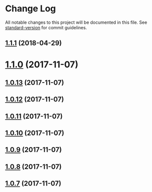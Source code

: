# Change Log

All notable changes to this project will be documented in this file. See [standard-version](https://github.com/conventional-changelog/standard-version) for commit guidelines.

<a name="1.1.1"></a>
## [1.1.1](https://github.com/svenanders/react-iframe/compare/v1.1.0...v1.1.1) (2018-04-29)



<a name="1.1.0"></a>
# [1.1.0](https://github.com/svenanders/react-iframe/compare/v1.0.13...v1.1.0) (2017-11-07)



<a name="1.0.13"></a>
## [1.0.13](https://github.com/svenanders/react-iframe/compare/v1.0.10...v1.0.13) (2017-11-07)



<a name="1.0.12"></a>
## [1.0.12](https://github.com/svenanders/react-iframe/compare/v1.0.11...v1.0.12) (2017-11-07)



<a name="1.0.11"></a>
## [1.0.11](https://github.com/svenanders/react-iframe/compare/v1.0.10...v1.0.11) (2017-11-07)



<a name="1.0.10"></a>
## [1.0.10](https://github.com/svenanders/react-iframe/compare/v1.0.9...v1.0.10) (2017-11-07)



<a name="1.0.9"></a>
## [1.0.9](https://github.com/svenanders/react-iframe/compare/v1.0.8...v1.0.9) (2017-11-07)



<a name="1.0.8"></a>
## [1.0.8](https://github.com/svenanders/react-iframe/compare/v0.0.4...v1.0.8) (2017-11-07)



<a name="1.0.7"></a>
## [1.0.7](https://github.com/svenanders/react-iframe/compare/v0.0.4...v1.0.7) (2017-11-07)
